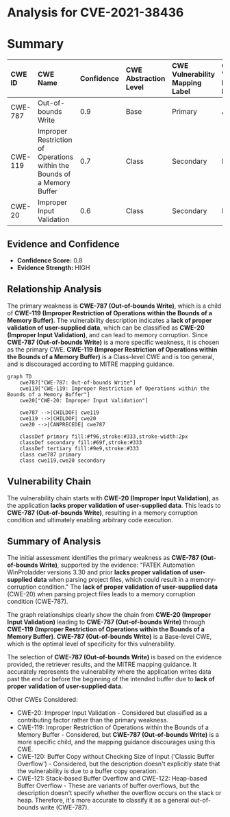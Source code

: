 # Analysis for CVE-2021-38436

# Summary
| CWE ID    | CWE Name                                                                     | Confidence | CWE Abstraction Level | CWE Vulnerability Mapping Label | CWE-Vulnerability Mapping Notes |
| :-------- | :--------------------------------------------------------------------------- | :--------- | :-------------------- | :------------------------------ | :------------------------------ |
| CWE-787   | Out-of-bounds Write                                                          | 0.9        | Base                  | Primary                         | Allowed                       |
| CWE-119   | Improper Restriction of Operations within the Bounds of a Memory Buffer   | 0.7        | Class                 | Secondary                       | Discouraged                    |
| CWE-20    | Improper Input Validation                                                   | 0.6        | Class                 | Secondary                       | Discouraged                     |

## Evidence and Confidence

*   **Confidence Score:** 0.8
*   **Evidence Strength:** HIGH

## Relationship Analysis
The primary weakness is **CWE-787 (Out-of-bounds Write)**, which is a child of **CWE-119 (Improper Restriction of Operations within the Bounds of a Memory Buffer)**. The vulnerability description indicates a **lack of proper validation of user-supplied data**, which can be classified as **CWE-20 (Improper Input Validation)**, and can lead to memory corruption. Since **CWE-787 (Out-of-bounds Write)** is a more specific weakness, it is chosen as the primary CWE. **CWE-119 (Improper Restriction of Operations within the Bounds of a Memory Buffer)** is a Class-level CWE and is too general, and is discouraged according to MITRE mapping guidance.

```mermaid
graph TD
    cwe787["CWE-787: Out-of-bounds Write"]
    cwe119["CWE-119: Improper Restriction of Operations within the Bounds of a Memory Buffer"]
    cwe20["CWE-20: Improper Input Validation"]
    
    cwe787 -->|CHILDOF| cwe119
    cwe119 -->|CHILDOF| cwe20
    cwe20 -->|CANPRECEDE| cwe787
    
    classDef primary fill:#f96,stroke:#333,stroke-width:2px
    classDef secondary fill:#69f,stroke:#333
    classDef tertiary fill:#9e9,stroke:#333
    class cwe787 primary
    class cwe119,cwe20 secondary
```

## Vulnerability Chain
The vulnerability chain starts with **CWE-20 (Improper Input Validation)**, as the application **lacks proper validation of user-supplied data**. This leads to **CWE-787 (Out-of-bounds Write)**, resulting in a memory corruption condition and ultimately enabling arbitrary code execution.

## Summary of Analysis
The initial assessment identifies the primary weakness as **CWE-787 (Out-of-bounds Write)**, supported by the evidence: "FATEK Automation WinProladder versions 3.30 and prior **lacks proper validation of user-supplied data** when parsing project files, which could result in a memory-corruption condition." The **lack of proper validation of user-supplied data** (CWE-20) when parsing project files leads to a memory corruption condition (CWE-787).

The graph relationships clearly show the chain from **CWE-20 (Improper Input Validation)** leading to **CWE-787 (Out-of-bounds Write)** through **CWE-119 (Improper Restriction of Operations within the Bounds of a Memory Buffer)**. **CWE-787 (Out-of-bounds Write)** is a Base-level CWE, which is the optimal level of specificity for this vulnerability.

The selection of **CWE-787 (Out-of-bounds Write)** is based on the evidence provided, the retriever results, and the MITRE mapping guidance. It accurately represents the vulnerability where the application writes data past the end or before the beginning of the intended buffer due to **lack of proper validation of user-supplied data**.

Other CWEs Considered:

*   CWE-20: Improper Input Validation - Considered but classified as a contributing factor rather than the primary weakness.
*   CWE-119: Improper Restriction of Operations within the Bounds of a Memory Buffer - Considered, but **CWE-787 (Out-of-bounds Write)** is a more specific child, and the mapping guidance discourages using this CWE.
*   CWE-120: Buffer Copy without Checking Size of Input ('Classic Buffer Overflow') - Considered, but the description doesn't explicitly state that the vulnerability is due to a buffer copy operation.
*   CWE-121: Stack-based Buffer Overflow and CWE-122: Heap-based Buffer Overflow - These are variants of buffer overflows, but the description doesn't specify whether the overflow occurs on the stack or heap. Therefore, it's more accurate to classify it as a general out-of-bounds write (CWE-787).